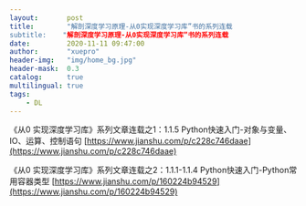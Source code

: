 ```yaml
---
layout:       post
title:        "解剖深度学习原理-从0实现深度学习库”书的系列连载
subtitle:    "解剖深度学习原理-从0实现深度学习库”书的系列连载
date:         2020-11-11 09:47:00
author:       "xuepro"
header-img:   "img/home_bg.jpg"
header-mask:  0.3
catalog:      true
multilingual: true
tags:
    - DL
---
```




《从0 实现深度学习库》系列文章连载之1：1.1.5 Python快速入门-对象与变量、IO、运算、控制语句
[https://www.jianshu.com/p/c228c746daae](https://www.jianshu.com/p/c228c746daae)


 《从0 实现深度学习库》系列文章连载之2：1.1.1-1.1.4 Python快速入门-Python常用容器类型
[https://www.jianshu.com/p/160224b94529](https://www.jianshu.com/p/160224b94529)

